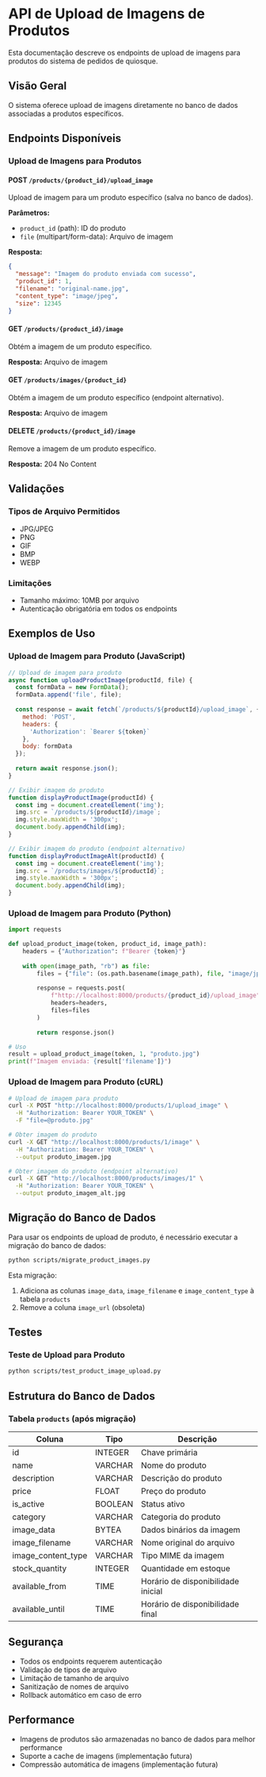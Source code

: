 # API de Upload de Imagens de Produtos

Esta documentação descreve os endpoints de upload de imagens para produtos do sistema de pedidos de quiosque.

## Visão Geral

O sistema oferece upload de imagens diretamente no banco de dados associadas a produtos específicos.

## Endpoints Disponíveis

### Upload de Imagens para Produtos

#### POST `/products/{product_id}/upload_image`
Upload de imagem para um produto específico (salva no banco de dados).

**Parâmetros:**
- `product_id` (path): ID do produto
- `file` (multipart/form-data): Arquivo de imagem

**Resposta:**
```json
{
  "message": "Imagem do produto enviada com sucesso",
  "product_id": 1,
  "filename": "original-name.jpg",
  "content_type": "image/jpeg",
  "size": 12345
}
```

#### GET `/products/{product_id}/image`
Obtém a imagem de um produto específico.

**Resposta:** Arquivo de imagem

#### GET `/products/images/{product_id}`
Obtém a imagem de um produto específico (endpoint alternativo).

**Resposta:** Arquivo de imagem

#### DELETE `/products/{product_id}/image`
Remove a imagem de um produto específico.

**Resposta:** 204 No Content

## Validações

### Tipos de Arquivo Permitidos
- JPG/JPEG
- PNG
- GIF
- BMP
- WEBP

### Limitações
- Tamanho máximo: 10MB por arquivo
- Autenticação obrigatória em todos os endpoints

## Exemplos de Uso

### Upload de Imagem para Produto (JavaScript)

```javascript
// Upload de imagem para produto
async function uploadProductImage(productId, file) {
  const formData = new FormData();
  formData.append('file', file);
  
  const response = await fetch(`/products/${productId}/upload_image`, {
    method: 'POST',
    headers: {
      'Authorization': `Bearer ${token}`
    },
    body: formData
  });
  
  return await response.json();
}

// Exibir imagem do produto
function displayProductImage(productId) {
  const img = document.createElement('img');
  img.src = `/products/${productId}/image`;
  img.style.maxWidth = '300px';
  document.body.appendChild(img);
}

// Exibir imagem do produto (endpoint alternativo)
function displayProductImageAlt(productId) {
  const img = document.createElement('img');
  img.src = `/products/images/${productId}`;
  img.style.maxWidth = '300px';
  document.body.appendChild(img);
}
```

### Upload de Imagem para Produto (Python)

```python
import requests

def upload_product_image(token, product_id, image_path):
    headers = {"Authorization": f"Bearer {token}"}
    
    with open(image_path, "rb") as file:
        files = {"file": (os.path.basename(image_path), file, "image/jpeg")}
        
        response = requests.post(
            f"http://localhost:8000/products/{product_id}/upload_image",
            headers=headers,
            files=files
        )
        
        return response.json()

# Uso
result = upload_product_image(token, 1, "produto.jpg")
print(f"Imagem enviada: {result['filename']}")
```

### Upload de Imagem para Produto (cURL)

```bash
# Upload de imagem para produto
curl -X POST "http://localhost:8000/products/1/upload_image" \
  -H "Authorization: Bearer YOUR_TOKEN" \
  -F "file=@produto.jpg"

# Obter imagem do produto
curl -X GET "http://localhost:8000/products/1/image" \
  -H "Authorization: Bearer YOUR_TOKEN" \
  --output produto_imagem.jpg

# Obter imagem do produto (endpoint alternativo)
curl -X GET "http://localhost:8000/products/images/1" \
  -H "Authorization: Bearer YOUR_TOKEN" \
  --output produto_imagem_alt.jpg
```

## Migração do Banco de Dados

Para usar os endpoints de upload de produto, é necessário executar a migração do banco de dados:

```bash
python scripts/migrate_product_images.py
```

Esta migração:
1. Adiciona as colunas `image_data`, `image_filename` e `image_content_type` à tabela `products`
2. Remove a coluna `image_url` (obsoleta)

## Testes

### Teste de Upload para Produto
```bash
python scripts/test_product_image_upload.py
```

## Estrutura do Banco de Dados

### Tabela `products` (após migração)

| Coluna | Tipo | Descrição |
|--------|------|-----------|
| id | INTEGER | Chave primária |
| name | VARCHAR | Nome do produto |
| description | VARCHAR | Descrição do produto |
| price | FLOAT | Preço do produto |
| is_active | BOOLEAN | Status ativo |
| category | VARCHAR | Categoria do produto |
| image_data | BYTEA | Dados binários da imagem |
| image_filename | VARCHAR | Nome original do arquivo |
| image_content_type | VARCHAR | Tipo MIME da imagem |
| stock_quantity | INTEGER | Quantidade em estoque |
| available_from | TIME | Horário de disponibilidade inicial |
| available_until | TIME | Horário de disponibilidade final |

## Segurança

- Todos os endpoints requerem autenticação
- Validação de tipos de arquivo
- Limitação de tamanho de arquivo
- Sanitização de nomes de arquivo
- Rollback automático em caso de erro

## Performance

- Imagens de produtos são armazenadas no banco de dados para melhor performance
- Suporte a cache de imagens (implementação futura)
- Compressão automática de imagens (implementação futura) 